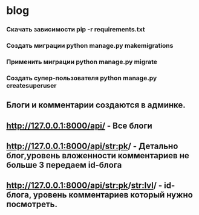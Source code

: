 # blog
### Скачать зависимости pip -r requirements.txt
### Создать миграции python manage.py makemigrations
### Применить миграции python manage.py migrate
### Создать супер-пользователя python manage.py createsuperuser

## Блоги и комментарии создаются в админке.
## http://127.0.0.1:8000/api/ - Все блоги
## http://127.0.0.1:8000/api/<str:pk>/ - Детально блог,уровень вложенности комментариев не больше 3 передаем id-блога
## http://127.0.0.1:8000/api/<str:pk>/<str:lvl>/ - id-блога, уровень комментариев который нужно посмотреть. 
